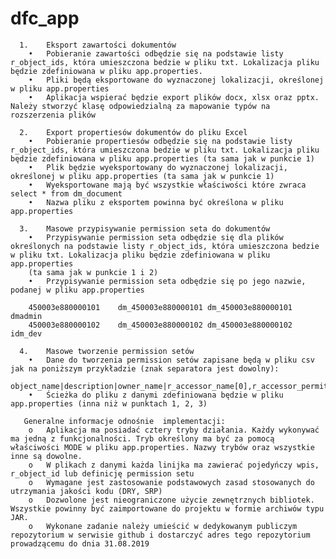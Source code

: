 # dfc_app
      1.	Eksport zawartości dokumentów
        •	Pobieranie zawartości odbędzie się na podstawie listy r_object_ids, która umieszczona bedzie w pliku txt. Lokalizacja pliku będzie zdefiniowana w pliku app.properties.
        •	Pliki będą eksportowane do wyznaczonej lokalizacji, określonej w pliku app.properties
        •	Aplikacja wspierać będzie export plików docx, xlsx oraz pptx. Należy stworzyć klasę odpowiedzialną za mapowanie typów na rozszerzenia plików

      2.	Export propertiesów dokumentów do pliku Excel
        •	Pobieranie propertiesów odbędzie się na podstawie listy r_object_ids, która umieszczona bedzie w pliku txt. Lokalizacja pliku będzie zdefiniowana w pliku app.properties (ta sama jak w punkcie 1)
        •	Plik będzie wyeksportowany do wyznaczonej lokalizacji, określonej w pliku app.properties (ta sama jak w punkcie 1)
        •	Wyeksportowane mają być wszystkie właściwości które zwraca select * from dm_document
        •	Nazwa pliku z eksportem powinna być określona w pliku app.properties

      3.	Masowe przypisywanie permission seta do dokumentów
        •	Przypisywanie permission seta odbędzie się dla plików określonych na podstawie listy r_object_ids, która umieszczona bedzie w pliku txt. Lokalizacja pliku będzie zdefiniowana w pliku app.properties
        (ta sama jak w punkcie 1 i 2)
        •	Przypisywanie permission seta odbędzie się po jego nazwie, podanej w pliku app.properties

        450003e880000101	dm_450003e880000101	dm_450003e880000101	dmadmin
        450003e880000102	dm_450003e880000102	dm_450003e880000102	idm_dev

      4.	Masowe tworzenie permission setów
        •	Dane do tworzenia permission setów zapisane będą w pliku csv jak na poniższym przykładzie (znak separatora jest dowolny):
        object_name|description|owner_name|r_accessor_name[0],r_accessor_permit[0],r_accessor_xpermit[0]|r_accessor_name[1],r_accessor_permit[1],r_accessor_xpermit[1]…………….
        •	Ścieżka do pliku z danymi zdefiniowana będzie w pliku app.properties (inna niż w punktach 1, 2, 3)

       Generalne informacje odnośnie  implementacji:
        o	Aplikacja ma posiadać cztery tryby działania. Każdy wykonywać ma jedną z funkcjonalności. Tryb określony ma być za pomocą właściwości MODE w pliku app.properties. Nazwy trybów oraz wszystkie inne są dowolne.
        o	W plikach z danymi każda linijka ma zawierać pojedyńczy wpis, r_object_id lub definicję permission setu
        o	Wymagane jest zastosowanie podstawowych zasad stosowanych do utrzymania jakości kodu (DRY, SRP)
        o	Dozwolone jest nieograniczone użycie zewnętrznych bibliotek. Wszystkie powinny być zaimportowane do projektu w formie archiwów typu JAR.
        o	Wykonane zadanie należy umieścić w dedykowanym publiczym repozytorium w serwisie github i dostarczyć adres tego repozytorium prowadzącemu do dnia 31.08.2019

